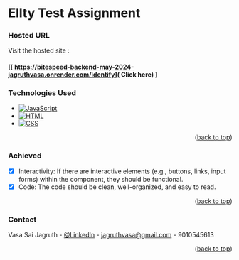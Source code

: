 <!-- GitHub User Info README -->

# Ellty Test Assignment


### Hosted URL

Visit the hosted site : 

#### [[ https://bitespeed-backend-may-2024-jagruthvasa.onrender.com/identify]( Click here) ]

### Technologies Used

- [![JavaScript](https://img.shields.io/badge/JavaScript-F7DF1E?style=flat&logo=javascript&logoColor=black)](https://developer.mozilla.org/en-US/docs/Web/JavaScript)
- [![HTML](https://img.shields.io/badge/HTML5-E34F26?style=flat&logo=html5&logoColor=white)](https://developer.mozilla.org/en-US/docs/Web/HTML)
- [![CSS](https://img.shields.io/badge/CSS3-1572B6?style=flat&logo=css3&logoColor=white)](https://developer.mozilla.org/en-US/docs/Web/CSS)


<p align="right">(<a href="#readme-top">back to top</a>)</p>


<!-- ROADMAP -->
### Achieved
- [x] Interactivity: If there are interactive elements (e.g., buttons, links, input forms) within the component, they should be functional.
- [x] Code: The code should be clean, well-organized, and easy to read.

<p align="right">(<a href="#readme-top">back to top</a>)</p>

<!-- CONTACT -->
### Contact

Vasa Sai Jagruth - [@LinkedIn](https://www.linkedin.com/in/jagruth/) - jagruthvasa@gmail.com - 9010545613

<p align="right">(<a href="#readme-top">back to top</a>)</p>

